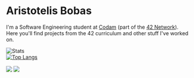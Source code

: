 # Aristotelis Bobas
I'm a Software Engineering student at [Codam](https://www.codam.nl/en/about-codam) (part of the [42 Network](https://en.wikipedia.org/wiki/42_(school))). <br>
Here you'll find projects from the 42 curriculum and other stuff I've worked on.



![Stats](https://github-readme-stats.vercel.app/api?username=aristotelis-bobas&count_private=true&theme=algolia&show_icons=true) <br>
[![Top Langs](https://github-readme-stats.vercel.app/api/top-langs/?username=aristotelis-bobas&layout=compact&theme=algolia)](https://github.com/aristotelis-bobas/github-readme-stats)

<p>

<a href= "https://www.linkedin.com/in/aristotelis-bobas/"><img align=center src="https://img.shields.io/badge/linkedin-%230077B5.svg?&style=for-the-badge&logo=linkedin&logoColor=white" /></a> <a href="mailto:aristotelis.bobas@gmail.com"><img align=center src="https://img.shields.io/badge/gmail-D14836?&style=for-the-badge&logo=gmail&logoColor=white" /></a> 

</p>
